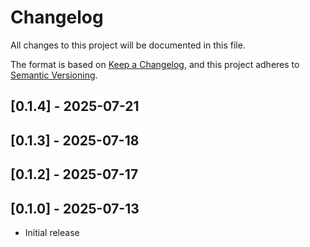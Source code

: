 <!-- https://developers.home-assistant.io/docs/add-ons/presentation#keeping-a-changelog -->
# Changelog

All changes to this project will be documented in this file.

The format is based on [Keep a Changelog](https://keepachangelog.com/en/1.0.0/),
and this project adheres to [Semantic Versioning](https://semver.org/spec/v2.0.0.html).

## [0.1.4] - 2025-07-21

## [0.1.3] - 2025-07-18

## [0.1.2] - 2025-07-17

## [0.1.0] - 2025-07-13
- Initial release
